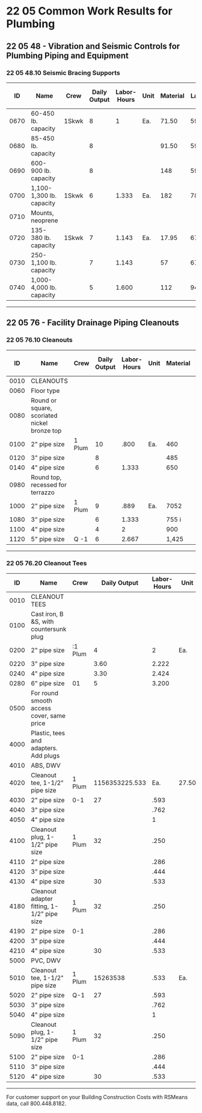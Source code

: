 # 22 05 Common Work Results for Plumbing

## 22 05 48 - Vibration and Seismic Controls for Plumbing Piping and Equipment

### 22 05 48.10 Seismic Bracing Supports

| ID   | Name                                   | Crew   | Daily Output | Labor-Hours | Unit | Material | Labor | Equipment | Total   | Total Incl O&P |
|------|----------------------------------------|--------|-------------|-------------|------|----------|-------|-----------|---------|----------------|
| 0670 | 60-450 lb. capacity                    | 1Skwk  | 8           | 1           | Ea.  | 71.50    | 59    |           | 130.50  | 167            |
| 0680 | 85-450 lb. capacity                    |        | 8           |             |      | 91.50    | 59    |           | 150.50  | 189            |
| 0690 | 600-900 lb. capacity                   |        | 8           |             |      | 148      | 59    |           | 207     | 252            |
| 0700 | 1,100-1,300 lb. capacity               | 1Skwk  | 6           | 1.333       | Ea.  | 182      | 78.50 |           | 260.50  | 320            |
| 0710 | Mounts, neoprene                       |        |             |             |      |          |       |           |         |                |
| 0720 | 135-380 lb. capacity                   | 1Skwk  | 7           | 1.143       | Ea.  | 17.95    | 67.50 |           | 85.45   | 121            |
| 0730 | 250-1,100 lb. capacity                 |        | 7           | 1.143       |      | 57       | 67.50 |           | 124.50  | 164            |
| 0740 | 1,000-4,000 lb. capacity               |        | 5           | 1.600       |      | 112      | 94    |           | 206     | 265            |

---

## 22 05 76 - Facility Drainage Piping Cleanouts

### 22 05 76.10 Cleanouts

| ID   | Name                                             | Crew   | Daily Output | Labor-Hours | Unit | Material | Labor | Equipment | Total   | Total Incl O&P |
|------|--------------------------------------------------|--------|-------------|-------------|------|----------|-------|-----------|---------|----------------|
| 0010 | CLEANOUTS                                        |        |             |             |      |          |       |           |         |                |
| 0060 | Floor type                                       |        |             |             |      |          |       |           |         |                |
| 0080 | Round or square, scoriated nickel bronze top     |        |             |             |      |          |       |           |         |                |
| 0100 | 2" pipe size                                     | 1 Plum | 10          | .800        | Ea.  | 460      | 56    |           | 516     | 590            |
| 0120 | 3" pipe size                                     |        | 8           |             |      | 485      | 70    |           | 555     | 640            |
| 0140 | 4" pipe size                                     |        | 6           | 1.333       |      | 650      | 93    |           | 743     | 855            |
| 0980 | Round top, recessed for terrazzo                 |        |             |             |      |          |       |           |         |                |
| 1000 | 2" pipe size                                     | 1 Plum | 9           | .889        | Ea.  | 7052     | 62    |           | 767     | 870            |
| 1080 | 3" pipe size                                     |        | 6           | 1.333       |      | 755 i    | 93    |           | 848     | 970            |
| 1100 | 4" pipe size                                     |        | 4           | 2           |      | 900      | 140   |           | 1,040   | 1,200          |
| 1120 | 5" pipe size                                     | Q -1   | 6           | 2.667       |      | 1,425    | 168   |           | 1,593   | 1,800          |

---

### 22 05 76.20 Cleanout Tees

| ID   | Name                                             | Crew   | Daily Output | Labor-Hours | Unit | Material | Labor | Equipment | Total   | Total Incl O&P |
|------|--------------------------------------------------|--------|-------------|-------------|------|----------|-------|-----------|---------|----------------|
| 0010 | CLEANOUT TEES                                    |        |             |             |      |          |       |           |         |                |
| 0100 | Cast iron, B &S, with countersunk plug           |        |             |             |      |          |       |           |         |                |
| 0200 | 2" pipe size                                     | :1 Plum| 4           | 2           | Ea.  | 149      | 140   |           | 289     | 370            |
| 0220 | 3" pipe size                                     |        | 3.60        | 2.222       |      | 229      | 155   |           | 384     | 485            |
| 0240 | 4" pipe size                                     |        | 3.30        | 2.424       |      | 345      | 169   |           | 514     | 630            |
| 0280 | 6" pipe size                                     | 01     | 5           | 3.200       |      | 1,000    | 201   |           | 1,201   | 1,400          |
| 0500 | For round smooth access cover, same price        |        |             |             |      |          |       |           |         |                |
| 4000 | Plastic, tees and adapters. Add plugs            |        |             |             |      |          |       |           |         |                |
| 4010 | ABS, DWV                                         |        |             |             |      |          |       |           |         |                |
| 4020 | Cleanout tee, 1-1/2" pipe size                   | 1 Plum | 1156353225.533| Ea.      | 27.50    | 37    |           | 64.50   | 85.50           |
| 4030 | 2" pipe size                                     | 0-1    | 27          | .593        |      | 37.50    | 37    |           | 74.50   | 97              |
| 4040 | 3" pipe size                                     |        |             | .762        |      | 56.50    | 48    |           | 104.50  | 134             |
| 4050 | 4" pipe size                                     |        |             | 1           |      | 123      | 63    |           | 186     | 229             |
| 4100 | Cleanout plug, 1-1/2" pipe size                  | 1 Plum | 32          | .250        |      | 5.70     | 17.45 |           | 23.15   | 32.50           |
| 4110 | 2" pipe size                                     |        |             | .286        |      | 6.25     | 17.95 |           | 24.20   | 34              |
| 4120 | 3" pipe size                                     |        |             | .444        |      | 10.15    | 28    |           | 38.15   | 52.50           |
| 4130 | 4" pipe size                                     |        | 30          | .533        |      | 17.55    | 33.50 |           | 51.05   | 69.50           |
| 4180 | Cleanout adapter fitting, 1-1/2" pipe size       | 1 Plum | 32          | .250        |      | 8.45     | 17.45 |           | 25.90   | 35.50           |
| 4190 | 2" pipe size                                     | 0-1    |             | .286        |      | 11.70    | 17.95 |           | 29.65   | 40              |
| 4200 | 3" pipe size                                     |        |             | .444        |      | 29.50    | 28    |           | 57.50   | 74              |
| 4210 | 4" pipe size                                     |        | 30          | .533        |      | 55.50    | 33.50 |           | 89      | 111             |
| 5000 | PVC, DWV                                         |        |             |             |      |          |       |           |         |                |
| 5010 | Cleanout tee, 1-1/2" pipe size                   | 1 Plum | 15263538    | .533        | Ea.  | 22.50    | 337T  |           | 59.50   | 80222335        |
| 5020 | 2" pipe size                                     | Q-1    | 27          | .593        |      | 26       | 37    |           | 63      | 84              |
| 5030 | 3" pipe size                                     |        |             | .762        |      | 50.50    | 48    |           | 98.50   |                 |
| 5040 | 4" pipe size                                     |        |             | 1           |      | 90       | 63    |           | 153     |                 |
| 5090 | Cleanout plug, 1-1/2" pipe size                  | 1 Plum | 32          | .250        |      | 5.25     | 17.45 |           | 22.70   |                 |
| 5100 | 2" pipe size                                     | 0-1    |             | .286        |      | 5.90     | 17.95 |           | 23.85   | 33.50           |
| 5110 | 3" pipe size                                     |        |             | .444        |      | 10.50    | 28    |           | 38.50   |                 |
| 5120 | 4" pipe size                                     |        | 30          | .533        |      | 15.55    | 33.50 |           | 49.05   | 67              |

---

For customer support on your Building Construction Costs with RSMeans data, call 800.448.8182.